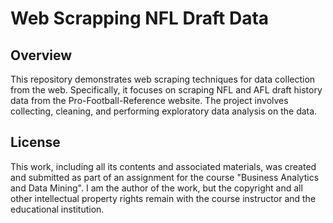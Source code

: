 # Web Scrapping NFL Draft Data 
## Overview 
This repository demonstrates web scraping techniques for data collection from the web. Specifically, it focuses on scraping NFL and AFL draft history data from the Pro-Football-Reference website. 
The project involves collecting, cleaning, and performing exploratory data analysis on the data.
## License 
This work, including all its contents and associated materials, was created and submitted as part of an assignment for the course "Business Analytics and Data Mining". 
I am the author of the work, but the copyright and all other intellectual property rights remain with the course instructor and the educational institution.

